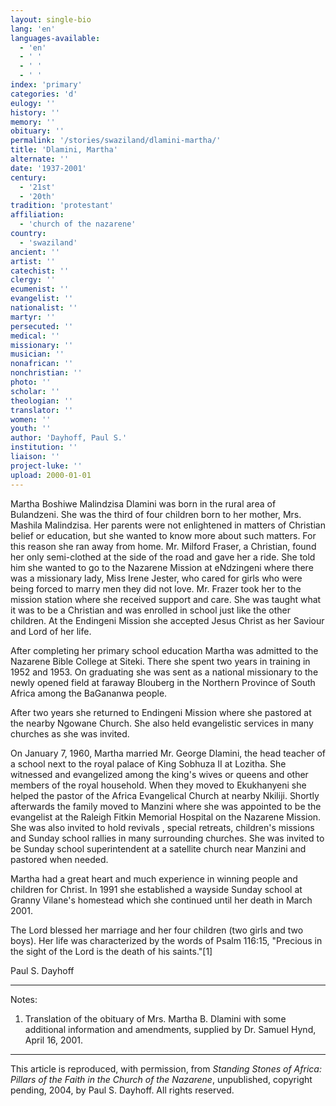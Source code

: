 ```yaml
---
layout: single-bio
lang: 'en'
languages-available:
  - 'en'
  - ' '
  - ' '
  - ' '
index: 'primary'
categories: 'd'
eulogy: ''
history: ''
memory: ''
obituary: ''
permalink: '/stories/swaziland/dlamini-martha/'
title: 'Dlamini, Martha'
alternate: ''
date: '1937-2001'
century:
  - '21st'
  - '20th'
tradition: 'protestant'
affiliation:
  - 'church of the nazarene'
country:
  - 'swaziland'
ancient: ''
artist: ''
catechist: ''
clergy: ''
ecumenist: ''
evangelist: ''
nationalist: ''
martyr: ''
persecuted: ''
medical: ''
missionary: ''
musician: ''
nonafrican: ''
nonchristian: ''
photo: ''
scholar: ''
theologian: ''
translator: ''
women: ''
youth: ''
author: 'Dayhoff, Paul S.'
institution: ''
liaison: ''
project-luke: ''
upload: 2000-01-01
---
```



Martha Boshiwe Malindzisa Dlamini was born in the rural area of Bulandzeni.  She was the third of four children born to her mother, Mrs. Mashila Malindzisa.  Her parents were not enlightened in matters of Christian belief or education, but she wanted to know more about such matters. For this reason she ran away from home.  Mr. Milford Fraser, a Christian, found her only semi-clothed at the side of the road and gave her a ride.  She told him she wanted to go to the Nazarene Mission at eNdzingeni where there was a missionary lady, Miss Irene Jester, who cared for girls who were being forced to marry men they did not love.  Mr. Frazer took her to the mission station where she received support and care.  She was taught what it was to be a Christian and was enrolled in school just like the other children.  At the Endingeni Mission she accepted Jesus Christ as her Saviour and Lord of her life.

After completing her primary school education Martha was admitted to the Nazarene Bible College at Siteki.  There she spent two years in training in 1952 and 1953.  On graduating she was sent as a national missionary  to the newly opened field at faraway Blouberg in the Northern Province of South Africa among the BaGananwa people.

After two years she returned to Endingeni Mission where she pastored at the nearby Ngowane Church.  She also held evangelistic services in many churches as she was invited.

On January 7, 1960, Martha married Mr. George Dlamini, the head teacher of a school next to the royal palace of King Sobhuza II at Lozitha.  She witnessed and evangelized among the king's wives or queens and other members of the royal household. When they moved to Ekukhanyeni  she helped the pastor of the Africa Evangelical Church at nearby Nkiliji.  Shortly afterwards the family moved to Manzini where she was appointed to be the evangelist at the Raleigh Fitkin Memorial Hospital on the Nazarene Mission.  She was also invited to hold revivals , special retreats, children's missions and Sunday school rallies in many surrounding churches.  She was invited to be Sunday school superintendent at a satellite church near Manzini and pastored when needed.

Martha had a great heart and much experience in winning people and children for Christ.  In 1991 she established a wayside Sunday school at Granny Vilane's homestead which she continued until her death in March 2001.

The Lord blessed her marriage and her four children (two girls and two boys).  Her life was characterized by the words of Psalm 116:15, "Precious in the sight of the Lord is the death of his saints."[1]

Paul S. Dayhoff

---

Notes:

1.   Translation of the obituary of Mrs. Martha B. Dlamini with some additional information and amendments, supplied by Dr. Samuel Hynd, April 16, 2001.

---

This article is reproduced, with permission, from *Standing Stones of Africa: Pillars of the Faith in the Church of the Nazarene*, unpublished, copyright pending, 2004, by Paul S. Dayhoff.  All rights reserved.